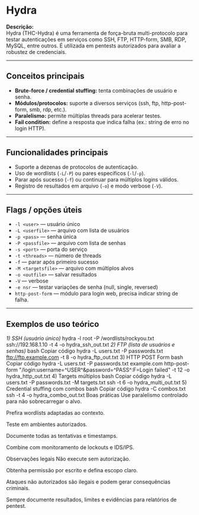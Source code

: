 # Hydra

**Descrição:**  
Hydra (THC-Hydra) é uma ferramenta de força-bruta multi-protocolo para testar autenticações em serviços como SSH, FTP, HTTP-form, SMB, RDP, MySQL, entre outros. É utilizada em pentests autorizados para avaliar a robustez de credenciais.

---

## Conceitos principais
- **Brute-force / credential stuffing:** tenta combinações de usuário e senha.  
- **Módulos/protocolos:** suporte a diversos serviços (ssh, ftp, http-post-form, smb, rdp, etc.).  
- **Paralelismo:** permite múltiplas threads para acelerar testes.  
- **Fail condition:** define a resposta que indica falha (ex.: string de erro no login HTTP).

---

## Funcionalidades principais
- Suporte a dezenas de protocolos de autenticação.  
- Uso de wordlists (`-L`/`-P`) ou pares específicos (`-l`/`-p`).  
- Parar após sucesso (`-f`) ou continuar para múltiplos logins válidos.  
- Registro de resultados em arquivo (`-o`) e modo verbose (`-V`).  

---

## Flags / opções úteis
- `-l <user>` — usuário único  
- `-L <userfile>` — arquivo com lista de usuários  
- `-p <pass>` — senha única  
- `-P <passfile>` — arquivo com lista de senhas  
- `-s <port>` — porta do serviço  
- `-t <threads>` — número de threads  
- `-f` — parar após primeiro sucesso  
- `-M <targetsfile>` — arquivo com múltiplos alvos  
- `-o <outfile>` — salvar resultados  
- `-V` — verbose  
- `-e nsr` — testar variações de senha (null, single, reversed)  
- `http-post-form` — módulo para login web, precisa indicar string de falha.

---

## Exemplos de uso teórico

*1) SSH (usuário único)*
hydra -l root -P /wordlists/rockyou.txt ssh://192.168.1.10 -t 4 -o hydra_ssh_out.txt
*2) FTP (lista de usuários e senhas)*
bash
Copiar código
hydra -L users.txt -P passwords.txt ftp://ftp.example.com -t 8 -o hydra_ftp_out.txt
3) HTTP POST Form
bash
Copiar código
hydra -L users.txt -P passwords.txt example.com http-post-form "/login:username=^USER^&password=^PASS^:F=Login failed" -t 12 -o hydra_http_out.txt
4) Targets múltiplos
bash
Copiar código
hydra -L users.txt -P passwords.txt -M targets.txt ssh -t 6 -o hydra_multi_out.txt
5) Credential stuffing com combos
bash
Copiar código
hydra -C combos.txt ssh -t 4 -o hydra_combo_out.txt
Boas práticas
Use paralelismo controlado para não sobrecarregar o alvo.

Prefira wordlists adaptadas ao contexto.

Teste em ambientes autorizados.

Documente todas as tentativas e timestamps.

Combine com monitoramento de lockouts e IDS/IPS.

Observações legais
Não execute sem autorização.

Obtenha permissão por escrito e defina escopo claro.

Ataques não autorizados são ilegais e podem gerar consequências criminais.

Sempre documente resultados, limites e evidências para relatórios de pentest.

